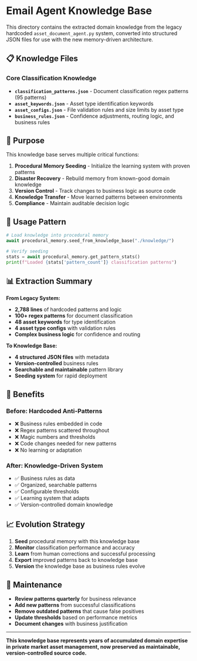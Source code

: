 # Email Agent Knowledge Base

This directory contains the extracted domain knowledge from the legacy hardcoded `asset_document_agent.py` system, converted into structured JSON files for use with the new memory-driven architecture.

## 📋 Knowledge Files

### Core Classification Knowledge
- **`classification_patterns.json`** - Document classification regex patterns (95 patterns)
- **`asset_keywords.json`** - Asset type identification keywords
- **`asset_configs.json`** - File validation rules and size limits by asset type
- **`business_rules.json`** - Confidence adjustments, routing logic, and business rules

## 🎯 Purpose

This knowledge base serves multiple critical functions:

1. **Procedural Memory Seeding** - Initialize the learning system with proven patterns
2. **Disaster Recovery** - Rebuild memory from known-good domain knowledge
3. **Version Control** - Track changes to business logic as source code
4. **Knowledge Transfer** - Move learned patterns between environments
5. **Compliance** - Maintain auditable decision logic

## 🔄 Usage Pattern

```python
# Load knowledge into procedural memory
await procedural_memory.seed_from_knowledge_base("./knowledge/")

# Verify seeding
stats = await procedural_memory.get_pattern_stats()
print(f"Loaded {stats['pattern_count']} classification patterns")
```

## 📊 Extraction Summary

**From Legacy System:**
- **2,788 lines** of hardcoded patterns and logic
- **100+ regex patterns** for document classification
- **48 asset keywords** for type identification
- **4 asset type configs** with validation rules
- **Complex business logic** for confidence and routing

**To Knowledge Base:**
- **4 structured JSON files** with metadata
- **Version-controlled** business rules
- **Searchable and maintainable** pattern library
- **Seeding system** for rapid deployment

## 🚀 Benefits

### Before: Hardcoded Anti-Patterns
- ❌ Business rules embedded in code
- ❌ Regex patterns scattered throughout
- ❌ Magic numbers and thresholds
- ❌ Code changes needed for new patterns
- ❌ No learning or adaptation

### After: Knowledge-Driven System
- ✅ Business rules as data
- ✅ Organized, searchable patterns
- ✅ Configurable thresholds
- ✅ Learning system that adapts
- ✅ Version-controlled domain knowledge

## 📈 Evolution Strategy

1. **Seed** procedural memory with this knowledge base
2. **Monitor** classification performance and accuracy
3. **Learn** from human corrections and successful processing
4. **Export** improved patterns back to knowledge base
5. **Version** the knowledge base as business rules evolve

## 🔧 Maintenance

- **Review patterns quarterly** for business relevance
- **Add new patterns** from successful classifications
- **Remove outdated patterns** that cause false positives
- **Update thresholds** based on performance metrics
- **Document changes** with business justification

---

**This knowledge base represents years of accumulated domain expertise in private market asset management, now preserved as maintainable, version-controlled source code.**
